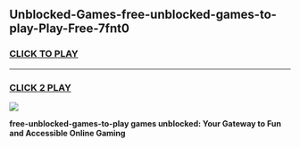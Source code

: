 
## Unblocked-Games-free-unblocked-games-to-play-Play-Free-7fnt0
<h3>
<a href="https://premium76.site?title=free-unblocked-games-to-play&ref=09A">CLICK TO PLAY</a></h3>
<hr>

<h3>
<a href="https://premium76.site?title=free-unblocked-games-to-play&ref=09A">CLICK 2 PLAY</a>
  
</h3>

<a href="https://premium76.site?title=free-unblocked-games-to-play&ref=09A"><img src="https://clearcache.store/games.png"></a>


**free-unblocked-games-to-play games unblocked: Your Gateway to Fun and Accessible Online Gaming**

